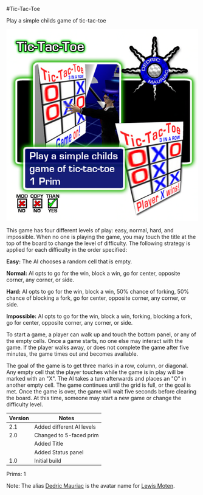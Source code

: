 #Tic-Tac-Toe

Play a simple childs game of tic-tac-toe

![Tic Tac Toe Demo](demo.png "Demonstration of Tic-Tac-Toe")

This game has four different levels of play: easy, normal, hard, and impossible. When no one is playing the game, you may touch the title at the top of the board to change the level of difficulty. The following strategy is applied for each difficulty in the order specified:

**Easy:** The AI chooses a random cell that is empty.

**Normal:** AI opts to go for the win, block a win, go for center, opposite corner, any corner, or side.

**Hard:** AI opts to go for the win, block a win, 50% chance of forking, 50% chance of blocking a fork, go for center, opposite corner, any corner, or side.

**Impossible:** AI opts to go for the win, block a win, forking, blocking a fork, go for center, opposite corner, any corner, or side.

To start a game, a player can walk up and touch the bottom panel, or any of the empty cells. Once a game starts, no one else may interact with the game. If the player walks away, or does not complete the game after five minutes, the game times out and becomes available.

The goal of the game is to get three marks in a row, column, or diagonal. Any empty cell that the player touches while the game is in play will be marked with an "X". The AI takes a turn afterwards and places an "O" in another empty cell. The game continues until the grid is full, or the goal is met. Once the game is over, the game will wait five seconds before clearing the board. At this time, someone may start a new game or change the difficulty level.

| Version | Notes                     |
| ------- | ------------------------- |
| 2.1     | Added different AI levels |
| 2.0     | Changed to 5-faced prim   |
|         | Added Title               |
|         | Added Status panel        |
| 1.0     | Initial build             |

Prims: 1

Note: The alias [Dedric Mauriac](https://my.secondlife.com/dedric.mauriac) is the avatar name for [Lewis Moten](//github.com/lewismoten).
